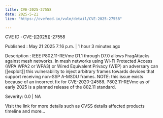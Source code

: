 ```yaml
---
title: CVE-2025-27558
date: 2025-5-21
lien: "https://cvefeed.io/vuln/detail/CVE-2025-27558"

---
```


CVE ID : CVE-[[2025]]-27558

Published :  May 21
2025
7:16 p.m. | 1 hour
3 minutes ago

Description : IEEE P802.11-REVme D1.1 through D7.0 allows FragAttacks against mesh networks. In mesh networks using Wi-Fi Protected Access (WPA
WPA2
or WPA3) or Wired Equivalent Privacy (WEP)
an adversary can [[exploit]] this vulnerability to inject arbitrary frames towards devices that support receiving non-SSP A-MSDU frames. NOTE: this issue exists because of an incorrect fix for CVE-2020-24588. P802.11-REVme
as of early 2025
is a planned release of the 802.11 standard.

Severity: 0.0 | NA

Visit the link for more details
such as CVSS details
affected products
timeline
and more...
